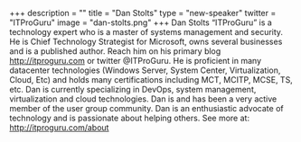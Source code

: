 +++
description = ""
title = "Dan Stolts"
type = "new-speaker"
twitter = "ITProGuru"
image = "dan-stolts.png"
+++
Dan Stolts “ITProGuru” is a technology expert who is a master of systems management and security. He is Chief Technology Strategist for Microsoft, owns several businesses and is a published author. Reach him on his primary blog http://itproguru.com or twitter @ITProGuru. He is proficient in many datacenter technologies (Windows Server, System Center, Virtualization, Cloud, Etc) and holds many certifications including MCT, MCITP, MCSE, TS, etc. Dan is currently specializing in DevOps, system management, virtualization and cloud technologies. Dan is and has been a very active member of the user group community. Dan is an enthusiastic advocate of technology and is passionate about helping others. See more at: http://itproguru.com/about